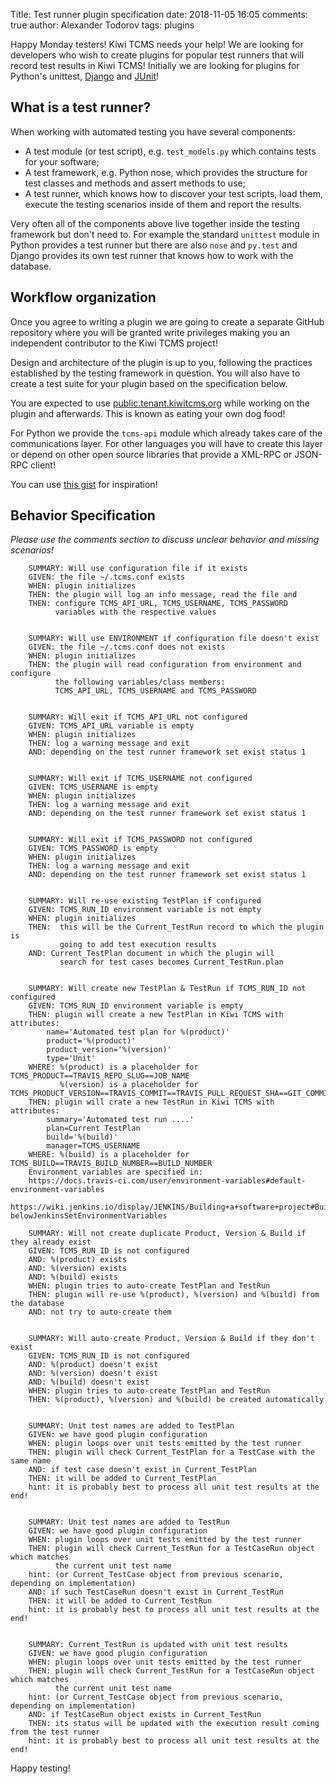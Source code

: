 Title: Test runner plugin specification
date: 2018-11-05 16:05
comments: true
author: Alexander Todorov
tags: plugins

Happy Monday testers! Kiwi TCMS needs your help! We are looking for developers who
wish to create plugins for popular test runners that will record test results
in Kiwi TCMS! Initially we are looking for plugins for Python's unittest,
[Django](https://docs.djangoproject.com/en/2.1/topics/testing/advanced/#using-different-testing-frameworks)
and [JUnit](https://junit.org/junit4/plugins.html)!


What is a test runner?
----------------------

When working with automated testing you have several components:

* A test module (or test script), e.g. `test_models.py` which contains
  tests for your software;
* A test framework, e.g. Python nose, which provides the structure
  for test classes and methods and assert methods to use;
* A test runner, which knows how to discover your test scripts, load them,
  execute the testing scenarios inside of them and report the results.


Very often all of the components above live together inside the testing framework
but don't need to. For example the standard `unittest` module in Python
provides a test runner but there are also `nose` and `py.test` and Django provides
its own test runner that knows how to work with the database.


Workflow organization
---------------------

Once you agree to writing a plugin we are going to create a separate GitHub
repository where you will be granted write privileges making you an independent
contributor to the Kiwi TCMS project!


Design and architecture of the plugin is up to you, following the practices
established by the testing framework in question. You will also have to create
a test suite for your plugin based on the specification below.

You are expected to use
[public.tenant.kiwitcms.org](https://public.tenant.kiwitcms.org/login/github/) while working on the
plugin and afterwards. This is known as eating your own dog food!

For Python we provide the `tcms-api` module which already takes care of the
communications layer. For other languages you will have to create this layer or
depend on other open source libraries that provide a XML-RPC or JSON-RPC
client!

You can use
[this gist](https://gist.github.com/atodorov/f5aed028b6f254d97bcaf93453abe8d2)
for inspiration!


Behavior Specification
----------------------


*Please use the comments section to discuss unclear behavior and missing scenarios!*

        SUMMARY: Will use configuration file if it exists
        GIVEN: the file ~/.tcms.conf exists
        WHEN: plugin initializes
        THEN: the plugin will log an info message, read the file and
        THEN: configure TCMS_API_URL, TCMS_USERNAME, TCMS_PASSWORD
              variables with the respective values
        
        
        SUMMARY: Will use ENVIRONMENT if configuration file doesn't exist
        GIVEN: the file ~/.tcms.conf does not exists
        WHEN: plugin initializes
        THEN: the plugin will read configuration from environment and configure
              the following variables/class members:
              TCMS_API_URL, TCMS_USERNAME and TCMS_PASSWORD
        
        
        SUMMARY: Will exit if TCMS_API_URL not configured
        GIVEN: TCMS_API_URL variable is empty
        WHEN: plugin initializes
        THEN: log a warning message and exit
        AND: depending on the test runner framework set exist status 1
        
        
        SUMMARY: Will exit if TCMS_USERNAME not configured
        GIVEN: TCMS_USERNAME is empty
        WHEN: plugin initializes
        THEN: log a warning message and exit
        AND: depending on the test runner framework set exist status 1
        
        
        SUMMARY: Will exit if TCMS_PASSWORD not configured
        GIVEN: TCMS_PASSWORD is empty
        WHEN: plugin initializes
        THEN: log a warning message and exit
        AND: depending on the test runner framework set exist status 1
        
        
        SUMMARY: Will re-use existing TestPlan if configured
        GIVEN: TCMS_RUN_ID environment variable is not empty
        WHEN: plugin initializes
        THEN:  this will be the Current_TestRun record to which the plugin is
               going to add test execution results
        AND: Current_TestPlan document in which the plugin will
               search for test cases becomes Current_TestRun.plan
        
        
        SUMMARY: Will create new TestPlan & TestRun if TCMS_RUN_ID not configured
        GIVEN: TCMS_RUN_ID environment variable is empty
        THEN: plugin will create a new TestPlan in Kiwi TCMS with attributes:
            name='Automated test plan for %(product)'
            product='%(product)'
            product_version='%(version)'
            type='Unit'
        WHERE: %(product) is a placeholder for TCMS_PRODUCT==TRAVIS_REPO_SLUG==JOB_NAME
               %(version) is a placeholder for TCMS_PRODUCT_VERSION==TRAVIS_COMMIT==TRAVIS_PULL_REQUEST_SHA==GIT_COMMIT
        THEN: plugin will crate a new TestRun in Kiwi TCMS with attributes:
            summary='Automated test run ....'
            plan=Current TestPlan
            build='%(build)'
            manager=TCMS_USERNAME
        WHERE: %(build) is a placeholder for TCMS_BUILD==TRAVIS_BUILD_NUMBER==BUILD_NUMBER
        Environment variables are specified in:
        https://docs.travis-ci.com/user/environment-variables#default-environment-variables
        https://wiki.jenkins.io/display/JENKINS/Building+a+software+project#Buildingasoftwareproject-belowJenkinsSetEnvironmentVariables
        
        SUMMARY: Will not create duplicate Product, Version & Build if they already exist
        GIVEN: TCMS_RUN_ID is not configured
        AND: %(product) exists
        AND: %(version) exists
        AND: %(build) exists
        WHEN: plugin tries to auto-create TestPlan and TestRun
        THEN: plugin will re-use %(product), %(version) and %(build) from the database
        AND: not try to auto-create them
        
        
        SUMMARY: Will auto-create Product, Version & Build if they don't exist
        GIVEN: TCMS_RUN_ID is not configured
        AND: %(product) doesn't exist
        AND: %(version) doesn't exist
        AND: %(build) doesn't exist
        WHEN: plugin tries to auto-create TestPlan and TestRun
        THEN: %(product), %(version) and %(build) be created automatically
        
        
        SUMMARY: Unit test names are added to TestPlan
        GIVEN: we have good plugin configuration
        WHEN: plugin loops over unit tests emitted by the test runner
        THEN: plugin will check Current_TestPlan for a TestCase with the same name
        AND: if test case doesn't exist in Current_TestPlan
        THEN: it will be added to Current_TestPlan
        hint: it is probably best to process all unit test results at the end!
        
        
        SUMMARY: Unit test names are added to TestRun
        GIVEN: we have good plugin configuration
        WHEN: plugin loops over unit tests emitted by the test runner
        THEN: plugin will check Current_TestRun for a TestCaseRun object which matches
              the current unit test name
        hint: (or Current_TestCase object from previous scenario, depending on implementation)
        AND: if such TestCaseRun doesn't exist in Current_TestRun
        THEN: it will be added to Current_TestRun
        hint: it is probably best to process all unit test results at the end!
        
        
        SUMMARY: Current_TestRun is updated with unit test results
        GIVEN: we have good plugin configuration
        WHEN: plugin loops over unit tests emitted by the test runner
        THEN: plugin will check Current_TestRun for a TestCaseRun object which matches
              the current unit test name
        hint: (or Current_TestCase object from previous scenario, depending on implementation)
        AND: if TestCaseRun object exists in Current_TestRun
        THEN: its status will be updated with the execution result coming from the test runner
        hint: it is probably best to process all unit test results at the end!


Happy testing!
